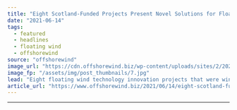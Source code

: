 ```yaml
---
title: "Eight Scotland-Funded Projects Present Novel Solutions for Floating Wind"
date: "2021-06-14"
tags: 
  - featured
  - headlines
  - floating wind
  - offshorewind
source: "offshorewind"
image_url: "https://cdn.offshorewind.biz/wp-content/uploads/sites/2/2021/06/14163003/Dublin-Offshore.jpg"
image_fp: "/assets/img/post_thumbnails/7.jpg"
lead: "Eight floating wind technology innovation projects that were winners in a Scottish Government-funded competition"
article_url: "https://www.offshorewind.biz/2021/06/14/eight-scotland-funded-projects-present-novel-solutions-for-floating-wind/"
---
```


---
